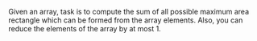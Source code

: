 Given an array, task is to compute the sum of all possible maximum area rectangle which can be formed from the array elements. 
Also, you can reduce the elements of the array by at most 1.
